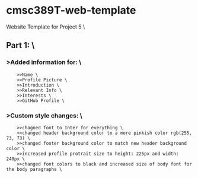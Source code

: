 # cmsc389T-web-template

Website Template for Project 5 \
## Part 1: \
   ### >Added information for: \
        >>Name \
        >>Profile Picture \
        >>Introduction \
        >>Relevant Info \
        >>Interests \
        >>GitHub Profile \
   ### >Custom style changes: \
        >>chagned font to Inter for everything \
        >>changed header background color to a more pinkish color rgb(255, 73, 73) \
        >>changed footer background color to match new header background color \
        >>increased profile protrait size to height: 225px and width: 240px \
        >>changed font colors to black and increased size of body font for the body paragraphs \
        

